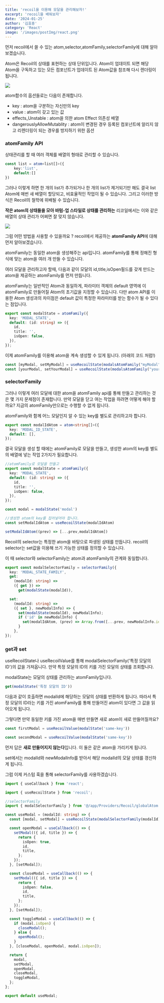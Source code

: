 ```yaml
---
title: 'recoil을 이용해 모달을 관리해보자!'
excerpt: 'recoil을 배워보자'
date: '2024-01-25'
author: '김효중'
category: 'React'
image: '/images/postImg/react.png'
---
```


먼저 recoil에서 쓸 수 있는 atom,selector,atomFamily,selectorFamily에 대해 알아보겠습니다.

Atom은 Recoil의 상태를 표현하는 상태 단위입니다. Atom이 업데이트 되면 해당 Atom을 구독하고 있는 모든 컴포넌트가 업데이트 된 Atom값을 참조해 다시 렌더링이 됩니다.

![](https://encrypted-tbn0.gstatic.com/images?q=tbn:ANd9GcSE5pEFgAk0f8s9_yy-TA94w7Zeie4bvB3N9Q&usqp=CAU)

atom함수의 옵션들로는 다음이 존재합니다.

- key : atom을 구분하는 자신만의 key
- value : atom이 갖고 있는 값
- effects_Unstable : atom을 의한 atom Effect 의존성 배열
- dangerouslyAllowMutablity : atom이 변경된 경우 등록된 컴포넌트에 알리지 않고 리렌더링이 되는 경우를 방지하기 위한 옵션

### atomFamily API

상태관리를 할 때 여러 객체를 배열의 형태로 관리할 수 있습니다. 

```ts
const list = atom<list[]>({
    key:'list',
    default:[]
})
```

그러나 이렇게 하면 한 개의 list가 추가되거나 한 개의 list가 제거되기만 해도 결국 list Atom에 매번 새 배열이 할당되고, 비효율적인 작업이 될 수 있습니다. 그리고 이러한 방식은 Recoil의 철학에 위배될 수 있습니다.

<b>작은 atom의 상태들을 모아 바텀-업 스타일로 상태를 관리하는</b> 리코일에서는 이와 같은 배열의 상태 관리가 어쩌면 잘 맞지 않습니다.

![](https://junglast.com/static/images/recoil-atomfamily-atom/atom.png)

그럼 어떤 방법을 사용할 수 있을까요 ? recoil에서 제공하는 <b>atomFamily API</b>에 대해 먼저 알아보겠습니다.

atomFamily는 동일한 atom을 생성해주는 api입니다. atomFamily를 통해 정해진 형식에 맞는 atom을 여러 개 만들 수 있습니다. 

여러 모달을 관리하고자 할때, 다음과 같이 모달의 id,title,isOpen필드를 갖게 만드는 atom을 제공하는 atomFamily를 먼저 만듭니다.

atomFamily는 일반적인 Atom과 동일하게, 파라미터 객체의 default 영역에 이 atomFamily로 만들어질 Atom의 초기값을 지정할 수 있습니다. 다만 atom API를 이용한 Atom 생성과의 차이점은 default 값이 특정한 파라미터를 받는 함수가 될 수 있다는 점입니다.

```ts
export const modalState = atomFamily({
  key: 'MODAL_STATE',
  default: (id: string) => ({
    id,
    title: '',
    isOpen: false,
  }),
});
```
이제 atomFamily를 이용해 atom을 계속 생성할 수 있게 됩니다. (아래의 코드 처럼!)

```ts
const [myModal, setMyModal] = useRecoilState(modalsAtomFamily("myModal"))
const [yourModal, setYourModal] = useRecoilState(modalsAtomFamily("yourModal"))
```

### selectorFamily

그러나 이렇게 여러 모달에 대한 atom을 atomFamily api를 통해 만들고 관리하는 것은 몇 가지 문제점이 존재합니다. 만약 모달을 닫고 여는 작업을 하려면 어떻게 해야 할까요? 지금의 atomFamily만으로는 수행할 수 없게 됩니다.

atomFamily와 함께 어느 모달인지 알 수 있는 key를 별도로 관리하고자 합니다.

```ts
export const modalIdAtom = atom<string[]>({
  key: 'MODAL_ID_STATE',
  default: [],
});
```

결국 모달을 생성 할 때에는 atomFamily로 모달을 만들고, 생성한 atom의 key를 별도의 배열에 넣는 작업 2가지가 필요합니다.

```ts
//atomFamily로 모달을 만들고 
export const modalState = atomFamily({
  key: 'MODAL_STATE',
  default: (id: string) => ({
    id,
    title: '',
    isOpen: false,
  }),
});

const modal = modalState('modal')

//생성한 atom의 key를 집어넣어야 합니다.
const setModalIdAtom = useRecoilState(modalIdAtom)

setModalIdAtom((prev) => [...prev,modalIdAtom])
```

Recoil의 selector는 특정한 atom을 바탕으로 파생된 상태를 만듭니다. recoil의 selector는 set값을 이용해 쓰기 가능한 상태를 정의할 수 있습니다.

이 때 selector와 selectorFamily는 atom과 atomFamily의 관계와 동일합니다.

```ts
export const modalSelectorFamily = selectorFamily({
  key: 'MODAL_STATE_FAMILY',
  get:
    (modalId: string) =>
    ({ get }) =>
      get(modalState(modalId)),

  set:
    (modalId: string) =>
    ({ set }, newModalInfo) => {
      set(modalState(modalId), newModalInfo);
      if ('id' in newModalInfo) {
        set(modalIdAtom, (prev) => Array.from([...prev, newModalInfo.id]));
      }
    },
});
```

### get과 set

useRecoilState나 useRecoilValue를 통해 modalSelectorFamily('특정 모달의 ID')의 값을 가져옵니다. 만약 특정 모달의 ID의 키를 가진 모달의 상태를 조회합니다.

modalState는 모달의 상태를 관리하는 atomFamily입니다. 

```ts
get(modalState('특정 모달의 ID'))
```
다음과 같이 호출하면 modalId에 해당하는 모달의 상태를 반환하게 됩니다. 따라서 특정 모달의 ID라는 키를 가진 atomFamily를 통해 만들어진 atom이 있다면 그 값을 읽어오게 됩니다.

그렇다면 만약 동일한 키를 가진 atom을 매번 만들면 새로 atom이 새로 만들어질까요?

```ts
const firstModal = useRecoilValue(modalState('same-key'))

const secondModal = useRecoilValue(modalState('same-key'))
```
먼저 답은 <b>새로 만들어지지 않는다</b>입니다. 이 둘은 같은 atom을 가리키게 됩니다.

set에서는 modalId와 newModalInfo를 받아서 해당 modalId의 모달 상태를 갱신하게 됩니다.

그럼 이제 커스텀 훅을 통해 selectorFamily를 사용하겠습니다.

```ts
import { useCallback } from 'react';

import { useRecoilState } from 'recoil';

//selectorFamily
import { modalSelectorFamily } from '@/app/Providers/Recoil/globalAtom';

const useModal = (modalId: string) => {
  const [modal, setModal] = useRecoilState(modalSelectorFamily(modalId));

  const openModal = useCallback(() => {
    setModal(({ id, title }) => {
      return {
        isOpen: true,
        id,
        title,
      };
    });
  }, [setModal]);

  const closeModal = useCallback(() => {
    setModal(({ id, title }) => {
      return {
        isOpen: false,
        id,
        title,
      };
    });
  }, [setModal]);

  const toggleModal = useCallback(() => {
    if (modal.isOpen) {
      closeModal();
    } else {
      openModal();
    }
  }, [closeModal, openModal, modal.isOpen]);

  return {
    modal,
    setModal,
    openModal,
    closeModal,
    toggleModal,
  };
};

export default useModal;
```




